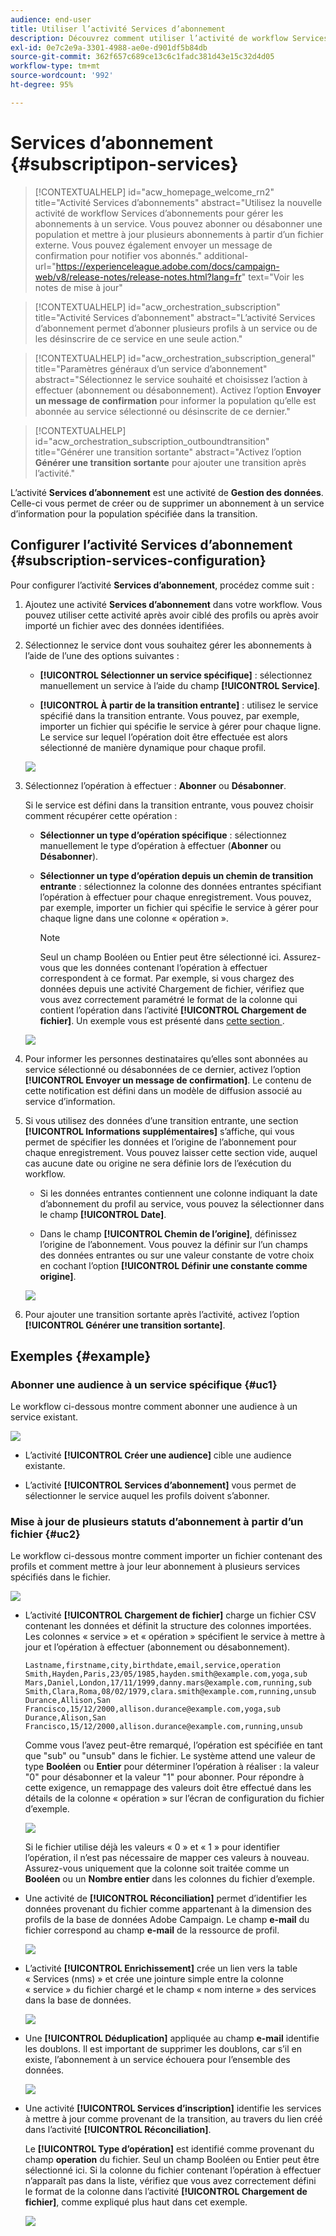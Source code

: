 ```yaml
---
audience: end-user
title: Utiliser l’activité Services d’abonnement
description: Découvrez comment utiliser l’activité de workflow Services d’abonnement.
exl-id: 0e7c2e9a-3301-4988-ae0e-d901df5b84db
source-git-commit: 362f657c689ce13c6c1fadc381d43e15c32d4d05
workflow-type: tm+mt
source-wordcount: '992'
ht-degree: 95%

---
```


# Services d’abonnement {#subscriptipon-services}


>[!CONTEXTUALHELP]
>id="acw_homepage_welcome_rn2"
>title="Activité Services d’abonnements"
>abstract="Utilisez la nouvelle activité de workflow Services d’abonnements pour gérer les abonnements à un service. Vous pouvez abonner ou désabonner une population et mettre à jour plusieurs abonnements à partir d’un fichier externe. Vous pouvez également envoyer un message de confirmation pour notifier vos abonnés."
>additional-url="https://experienceleague.adobe.com/docs/campaign-web/v8/release-notes/release-notes.html?lang=fr" text="Voir les notes de mise à jour"


>[!CONTEXTUALHELP]
>id="acw_orchestration_subscription"
>title="Activité Services d’abonnement"
>abstract="L’activité Services d’abonnement permet d’abonner plusieurs profils à un service ou de les désinscrire de ce service en une seule action."

>[!CONTEXTUALHELP]
>id="acw_orchestration_subscription_general"
>title="Paramètres généraux d’un service d’abonnement"
>abstract="Sélectionnez le service souhaité et choisissez l’action à effectuer (abonnement ou désabonnement). Activez l’option **Envoyer un message de confirmation** pour informer la population qu’elle est abonnée au service sélectionné ou désinscrite de ce dernier."

>[!CONTEXTUALHELP]
>id="acw_orchestration_subscription_outboundtransition"
>title="Générer une transition sortante"
>abstract="Activez l’option **Générer une transition sortante** pour ajouter une transition après l’activité."

L’activité **Services d’abonnement** est une activité de **Gestion des données**. Celle-ci vous permet de créer ou de supprimer un abonnement à un service d’information pour la population spécifiée dans la transition.

## Configurer l’activité Services d’abonnement {#subscription-services-configuration}

Pour configurer l’activité **Services d’abonnement**, procédez comme suit :

1. Ajoutez une activité **Services d’abonnement** dans votre workflow. Vous pouvez utiliser cette activité après avoir ciblé des profils ou après avoir importé un fichier avec des données identifiées.

1. Sélectionnez le service dont vous souhaitez gérer les abonnements à l’aide de l’une des options suivantes :

   * **[!UICONTROL Sélectionner un service spécifique]** : sélectionnez manuellement un service à l’aide du champ **[!UICONTROL Service]**.

   * **[!UICONTROL À partir de la transition entrante]** : utilisez le service spécifié dans la transition entrante. Vous pouvez, par exemple, importer un fichier qui spécifie le service à gérer pour chaque ligne. Le service sur lequel l’opération doit être effectuée est alors sélectionné de manière dynamique pour chaque profil.

   ![](../assets/workflow-subscription-service.png)

1. Sélectionnez l’opération à effectuer : **Abonner** ou **Désabonner**.

   Si le service est défini dans la transition entrante, vous pouvez choisir comment récupérer cette opération :

   * **Sélectionner un type d’opération spécifique** : sélectionnez manuellement le type d’opération à effectuer (**Abonner** ou **Désabonner**).

   * **Sélectionner un type d’opération depuis un chemin de transition entrante** : sélectionnez la colonne des données entrantes spécifiant l’opération à effectuer pour chaque enregistrement. Vous pouvez, par exemple, importer un fichier qui spécifie le service à gérer pour chaque ligne dans une colonne « opération ».

     >[!NOTE]
     >
     >Seul un champ Booléen ou Entier peut être sélectionné ici. Assurez-vous que les données contenant l’opération à effectuer correspondent à ce format. Par exemple, si vous chargez des données depuis une activité Chargement de fichier, vérifiez que vous avez correctement paramétré le format de la colonne qui contient l’opération dans l’activité **[!UICONTROL Chargement de fichier]**. Un exemple vous est présenté dans [cette section ](#uc2).

   ![](../assets/workflow-subscription-service-inbound.png)

1. Pour informer les personnes destinataires qu’elles sont abonnées au service sélectionné ou désabonnées de ce dernier, activez l’option **[!UICONTROL Envoyer un message de confirmation]**. Le contenu de cette notification est défini dans un modèle de diffusion associé au service d’information.

1. Si vous utilisez des données d’une transition entrante, une section **[!UICONTROL Informations supplémentaires]** s’affiche, qui vous permet de spécifier les données et l’origine de l’abonnement pour chaque enregistrement. Vous pouvez laisser cette section vide, auquel cas aucune date ou origine ne sera définie lors de l’exécution du workflow.

   * Si les données entrantes contiennent une colonne indiquant la date d’abonnement du profil au service, vous pouvez la sélectionner dans le champ **[!UICONTROL Date]**.

   * Dans le champ **[!UICONTROL Chemin de l’origine]**, définissez l’origine de l’abonnement. Vous pouvez la définir sur l’un champs des données entrantes ou sur une valeur constante de votre choix en cochant l’option **[!UICONTROL Définir une constante comme origine]**.

   ![](../assets/workflow-subscription-service-additional.png)

1. Pour ajouter une transition sortante après l’activité, activez l’option **[!UICONTROL Générer une transition sortante]**.

## Exemples {#example}

### Abonner une audience à un service spécifique {#uc1}

Le workflow ci-dessous montre comment abonner une audience à un service existant.

![](../assets/workflow-subscription-service-uc1.png)

* L’activité **[!UICONTROL Créer une audience]** cible une audience existante.

* L’activité **[!UICONTROL Services d’abonnement]** vous permet de sélectionner le service auquel les profils doivent s’abonner.

### Mise à jour de plusieurs statuts d’abonnement à partir d’un fichier {#uc2}

Le workflow ci-dessous montre comment importer un fichier contenant des profils et comment mettre à jour leur abonnement à plusieurs services spécifiés dans le fichier.

![](../assets/workflow-subscription-service-uc2.png)

* L’activité **[!UICONTROL Chargement de fichier]** charge un fichier CSV contenant les données et définit la structure des colonnes importées. Les colonnes « service » et « opération » spécifient le service à mettre à jour et l’opération à effectuer (abonnement ou désabonnement).

  ```
  Lastname,firstname,city,birthdate,email,service,operation
  Smith,Hayden,Paris,23/05/1985,hayden.smith@example.com,yoga,sub
  Mars,Daniel,London,17/11/1999,danny.mars@example.com,running,sub
  Smith,Clara,Roma,08/02/1979,clara.smith@example.com,running,unsub
  Durance,Allison,San Francisco,15/12/2000,allison.durance@example.com,yoga,sub
  Durance,Alison,San Francisco,15/12/2000,allison.durance@example.com,running,unsub
  ```

  Comme vous l’avez peut-être remarqué, l’opération est spécifiée en tant que &quot;sub&quot; ou &quot;unsub&quot; dans le fichier. Le système attend une valeur de type **Booléen** ou **Entier** pour déterminer l’opération à réaliser : la valeur &quot;0&quot; pour désabonner et la valeur &quot;1&quot; pour abonner. Pour répondre à cette exigence, un remappage des valeurs doit être effectué dans les détails de la colonne « opération » sur l’écran de configuration du fichier d’exemple.

  ![](../assets/workflow-subscription-service-uc2-mapping.png)

  Si le fichier utilise déjà les valeurs « 0 » et « 1 » pour identifier l’opération, il n’est pas nécessaire de mapper ces valeurs à nouveau. Assurez-vous uniquement que la colonne soit traitée comme un **Booléen** ou un **Nombre entier** dans les colonnes du fichier d’exemple.

* Une activité de **[!UICONTROL Réconciliation]** permet d’identifier les données provenant du fichier comme appartenant à la dimension des profils de la base de données Adobe Campaign. Le champ **e-mail** du fichier correspond au champ **e-mail** de la ressource de profil.

  ![](../assets/workflow-subscription-service-uc2-enrichment.png)

* L’activité **[!UICONTROL Enrichissement]** crée un lien vers la table « Services (nms) » et crée une jointure simple entre la colonne « service » du fichier chargé et le champ « nom interne » des services dans la base de données.

  ![](../assets/workflow-subscription-service-uc2-enrichment.png)

* Une **[!UICONTROL Déduplication]** appliquée au champ **e-mail** identifie les doublons. Il est important de supprimer les doublons, car s’il en existe, l’abonnement à un service échouera pour l’ensemble des données.

  ![](../assets/workflow-subscription-service-uc2-dedup.png)

* Une activité **[!UICONTROL Services d’inscription]** identifie les services à mettre à jour comme provenant de la transition, au travers du lien créé dans l’activité **[!UICONTROL Réconciliation]**.

  Le **[!UICONTROL Type d’opération]** est identifié comme provenant du champ **operation** du fichier. Seul un champ Booléen ou Entier peut être sélectionné ici. Si la colonne du fichier contenant l’opération à effectuer n’apparaît pas dans la liste, vérifiez que vous avez correctement défini le format de la colonne dans l’activité **[!UICONTROL Chargement de fichier]**, comme expliqué plus haut dans cet exemple.

  ![](../assets/workflow-subscription-service-uc2-subscription.png)
